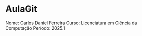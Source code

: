 # AulaGit 
Nome: Carlos Daniel Ferreira
Curso: Licenciatura em Ciência da Computação
Período: 2025.1